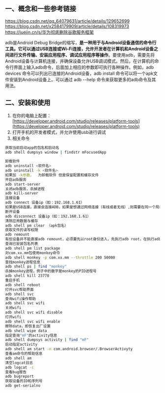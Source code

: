 ## 一、概念和一些参考链接
https://blog.csdn.net/qq_64079631/article/details/129652699
https://blog.csdn.net/x2584179909/article/details/108319973
https://juejin.cn/s/华为彻底删除谷歌服务框架

adb是Android Debug Bridge的缩写，**是一种用于与Android设备通信的命令行工具。它可以通过USB连接或Wi-Fi连接，允许开发者在计算机和Android设备之间进行文件传输、安装应用程序、调试应用程序等操作**。要使用adb，需要先将Android设备与计算机连接，并确保设备允许USB调试模式。然后，在计算机的命令行界面上输入adb命令，后面加上相应的参数即可执行各种操作。例如，adb devices 命令可以列出已连接的Android设备，adb install 命令可以将一个apk文件安装到Android设备上。可以通过 adb --help 命令来获取更多的adb命令及其用法。
 
## 二、安装和使用
1. 在你的电脑上配置：[https://developer.android.com/studio/releases/platform-tools](https://developer.android.com/studio/releases/platform-tools)
2. 打开手机的开发者模式，并允许使用usb进行调试
3. 相关命令
```bash
获取当前启动app的包名和启动名
adb shell dumpsys window | findstr mFocusedApp 
 
卸载软件
adb uninstall <软件名>
adb uninstall -k <软件名>
如果加 -k参数，  为卸载软件 但是保留配置和缓存文件
开启adb服务
adb start-server
关闭adb服务，杀掉进程
adb kill-server
连接设备
adb connect 设备ip（如：192.168.1.61）
如果是USB连接，直接会连接ADB，如果是想通过网络连接（有线或者无线）,则需要在同一个局域网，通过IP连接。上面192.168.1.61替换成想要连接设备的IP即可
断开设备
adb disconnect 设备ip（如：192.168.1.61）
清除应用数据与缓存
adb shell pm clear （apk包名）
获取文件的读写权限
adb remount
有些设备并不能直接adb remount，必须要先以root身份进入，先执行adb root，在执行adb remount
查询已安装包名列表
adb shell pm list package
对com.xx.mm包使用monkey命令
adb shell monkey -p com.xx.mm --throttle 200 50000
查找monkey进程信息
adb shell ps | find "monkey"
杀掉monkey进程，例子中的数字是monkey的PID进程号
adb shell kill 23770
重启手机
adb shell reboot
打开svc帮助界面
adb shell svc
查询wifi操作帮助
adb shell svc wifi
关闭wifi
adb shell svc wifi disable
打开wifi
adb shell svc wifi enable
擦除data，即恢复出厂设置
adb shell wipe data
指定查询"mF"的activity信息
adb shell dumpsys activity | find "mF"
启动指定activity
adb shell am start -n com.android.browser/.BrowserActivyty
查看am命令的帮助信息
adb shell am
清空logcat日志
adb logcat -c 
查看bug报告
adb bugreport
获取设备的ID和序列号
adb get-serialno
```


